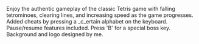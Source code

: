 Enjoy the authentic gameplay of the classic Tetris game with falling tetrominoes, clearing lines, and increasing speed as the game progresses.
Added cheats by pressing a _c_ertain alphabet on the keyboard. Pause/resume features included. Press 'B' for a special boss key. Background and logo designed by me.
